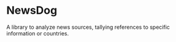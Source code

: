 # NewsDog
A library to analyze news sources, tallying references to specific information or countries.
